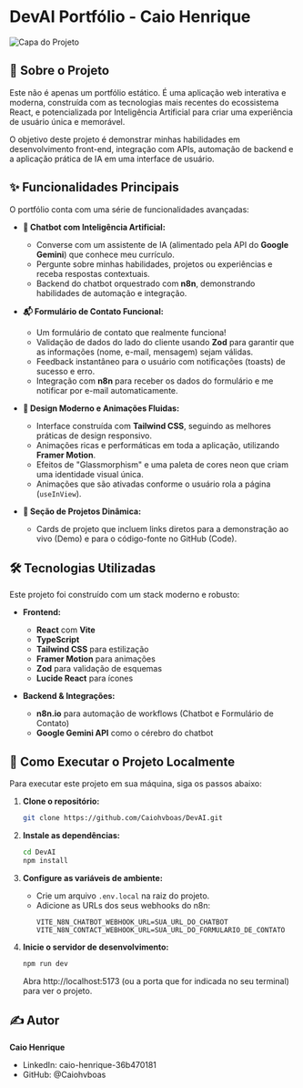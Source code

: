 # DevAI Portfólio - Caio Henrique

![Capa do Projeto](URL_DA_IMAGEM_OU_GIF_AQUI) <!-- Sugestão: Grave um GIF mostrando o chatbot e as animações! -->

## 🚀 Sobre o Projeto

Este não é apenas um portfólio estático. É uma aplicação web interativa e moderna, construída com as tecnologias mais recentes do ecossistema React, e potencializada por Inteligência Artificial para criar uma experiência de usuário única e memorável.

O objetivo deste projeto é demonstrar minhas habilidades em desenvolvimento front-end, integração com APIs, automação de backend e a aplicação prática de IA em uma interface de usuário.

## ✨ Funcionalidades Principais

O portfólio conta com uma série de funcionalidades avançadas:

*   **🤖 Chatbot com Inteligência Artificial:**
    *   Converse com um assistente de IA (alimentado pela API do **Google Gemini**) que conhece meu currículo.
    *   Pergunte sobre minhas habilidades, projetos ou experiências e receba respostas contextuais.
    *   Backend do chatbot orquestrado com **n8n**, demonstrando habilidades de automação e integração.

*   **📬 Formulário de Contato Funcional:**
    *   Um formulário de contato que realmente funciona!
    *   Validação de dados do lado do cliente usando **Zod** para garantir que as informações (nome, e-mail, mensagem) sejam válidas.
    *   Feedback instantâneo para o usuário com notificações (toasts) de sucesso e erro.
    *   Integração com **n8n** para receber os dados do formulário e me notificar por e-mail automaticamente.

*   **🎨 Design Moderno e Animações Fluidas:**
    *   Interface construída com **Tailwind CSS**, seguindo as melhores práticas de design responsivo.
    *   Animações ricas e performáticas em toda a aplicação, utilizando **Framer Motion**.
    *   Efeitos de "Glassmorphism" e uma paleta de cores neon que criam uma identidade visual única.
    *   Animações que são ativadas conforme o usuário rola a página (`useInView`).

*   **📂 Seção de Projetos Dinâmica:**
    *   Cards de projeto que incluem links diretos para a demonstração ao vivo (Demo) e para o código-fonte no GitHub (Code).

## 🛠️ Tecnologias Utilizadas

Este projeto foi construído com um stack moderno e robusto:

*   **Frontend:**
    *   **React** com **Vite**
    *   **TypeScript**
    *   **Tailwind CSS** para estilização
    *   **Framer Motion** para animações
    *   **Zod** para validação de esquemas
    *   **Lucide React** para ícones

*   **Backend & Integrações:**
    *   **n8n.io** para automação de workflows (Chatbot e Formulário de Contato)
    *   **Google Gemini API** como o cérebro do chatbot

## 🔧 Como Executar o Projeto Localmente

Para executar este projeto em sua máquina, siga os passos abaixo:

1.  **Clone o repositório:**
    ```bash
    git clone https://github.com/Caiohvboas/DevAI.git
    ```

2.  **Instale as dependências:**
    ```bash
    cd DevAI
    npm install
    ```

3.  **Configure as variáveis de ambiente:**
    *   Crie um arquivo `.env.local` na raiz do projeto.
    *   Adicione as URLs dos seus webhooks do n8n:
        ```env
        VITE_N8N_CHATBOT_WEBHOOK_URL=SUA_URL_DO_CHATBOT
        VITE_N8N_CONTACT_WEBHOOK_URL=SUA_URL_DO_FORMULARIO_DE_CONTATO
        ```

4.  **Inicie o servidor de desenvolvimento:**
    ```bash
    npm run dev
    ```

    Abra http://localhost:5173 (ou a porta que for indicada no seu terminal) para ver o projeto.

## ✍️ Autor

**Caio Henrique**

*   LinkedIn: caio-henrique-36b470181
*   GitHub: @Caiohvboas

